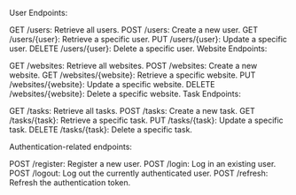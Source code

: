 User Endpoints:

GET /users: Retrieve all users.
POST /users: Create a new user.
GET /users/{user}: Retrieve a specific user.
PUT /users/{user}: Update a specific user.
DELETE /users/{user}: Delete a specific user.
Website Endpoints:

GET /websites: Retrieve all websites.
POST /websites: Create a new website.
GET /websites/{website}: Retrieve a specific website.
PUT /websites/{website}: Update a specific website.
DELETE /websites/{website}: Delete a specific website.
Task Endpoints:

GET /tasks: Retrieve all tasks.
POST /tasks: Create a new task.
GET /tasks/{task}: Retrieve a specific task.
PUT /tasks/{task}: Update a specific task.
DELETE /tasks/{task}: Delete a specific task.

Authentication-related endpoints:

POST /register: Register a new user.
POST /login: Log in an existing user.
POST /logout: Log out the currently authenticated user.
POST /refresh: Refresh the authentication token.
